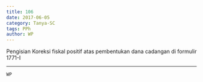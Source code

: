 ```yaml
---
title: 106
date: 2017-06-05
category: Tanya-SC
tags: PPh
author: WP
---
```


Pengisian Koreksi fiskal positif atas pembentukan dana cadangan di formulir 1771-I

---



`WP`
